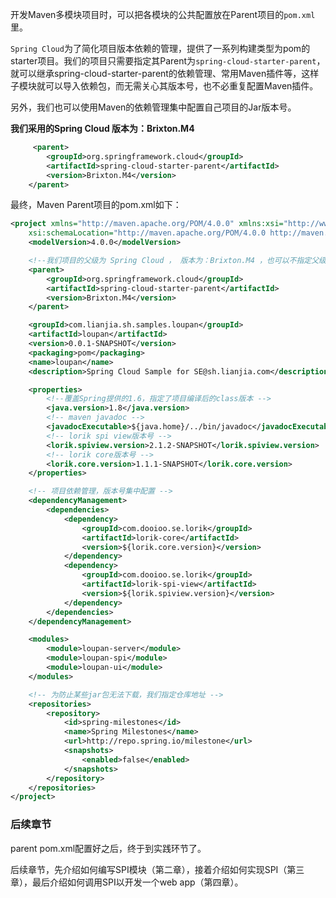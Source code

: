开发Maven多模块项目时，可以把各模块的公共配置放在Parent项目的`pom.xml`里。

`Spring Cloud`为了简化项目版本依赖的管理，提供了一系列构建类型为pom的starter项目。我们的项目只需要指定其Parent为`spring-cloud-starter-parent`，就可以继承spring-cloud-starter-parent的依赖管理、常用Maven插件等，这样子模块就可以导入依赖包，而无需关心其版本号，也不必重复配置Maven插件。

另外，我们也可以使用Maven的依赖管理集中配置自己项目的Jar版本号。

**我们采用的Spring Cloud 版本为：Brixton.M4**

``` xml
     <parent>
		<groupId>org.springframework.cloud</groupId>
		<artifactId>spring-cloud-starter-parent</artifactId>
		<version>Brixton.M4</version>
	</parent>
```

最终，Maven Parent项目的pom.xml如下：

```xml
<project xmlns="http://maven.apache.org/POM/4.0.0" xmlns:xsi="http://www.w3.org/2001/XMLSchema-instance"
	xsi:schemaLocation="http://maven.apache.org/POM/4.0.0 http://maven.apache.org/xsd/maven-4.0.0.xsd">
	<modelVersion>4.0.0</modelVersion>

	<!--我们项目的父级为 Spring Cloud ， 版本为：Brixton.M4 ，也可以不指定父级-->
	<parent>
		<groupId>org.springframework.cloud</groupId>
		<artifactId>spring-cloud-starter-parent</artifactId>
		<version>Brixton.M4</version>
	</parent>

	<groupId>com.lianjia.sh.samples.loupan</groupId>
	<artifactId>loupan</artifactId>
	<version>0.0.1-SNAPSHOT</version>
	<packaging>pom</packaging>
	<name>loupan</name>
	<description>Spring Cloud Sample for SE@sh.lianjia.com</description>

	<properties>
		<!--覆盖Spring提供的1.6，指定了项目编译后的class版本 -->
		<java.version>1.8</java.version>
		<!-- maven javadoc -->
		<javadocExecutable>${java.home}/../bin/javadoc</javadocExecutable>
		<!-- lorik spi view版本号 -->
		<lorik.spiview.version>2.1.2-SNAPSHOT</lorik.spiview.version>
		<!-- lorik core版本号 -->
		<lorik.core.version>1.1.1-SNAPSHOT</lorik.core.version>
	</properties>

    <!-- 项目依赖管理，版本号集中配置 -->
	<dependencyManagement>
		<dependencies>
			<dependency>
				<groupId>com.dooioo.se.lorik</groupId>
				<artifactId>lorik-core</artifactId>
				<version>${lorik.core.version}</version>
			</dependency>
			<dependency>
				<groupId>com.dooioo.se.lorik</groupId>
				<artifactId>lorik-spi-view</artifactId>
				<version>${lorik.spiview.version}</version>
			</dependency>
		</dependencies>
	</dependencyManagement>

	<modules>
		<module>loupan-server</module>
		<module>loupan-spi</module>
		<module>loupan-ui</module>
	</modules>

	<!-- 为防止某些jar包无法下载，我们指定仓库地址 -->
	<repositories>
		<repository>
			<id>spring-milestones</id>
			<name>Spring Milestones</name>
			<url>http://repo.spring.io/milestone</url>
			<snapshots>
				<enabled>false</enabled>
			</snapshots>
		</repository>
	</repositories>
</project>
```


### 后续章节
parent pom.xml配置好之后，终于到实践环节了。

后续章节，先介绍如何编写SPI模块（第二章），接着介绍如何实现SPI（第三章），最后介绍如何调用SPI以开发一个web app（第四章）。